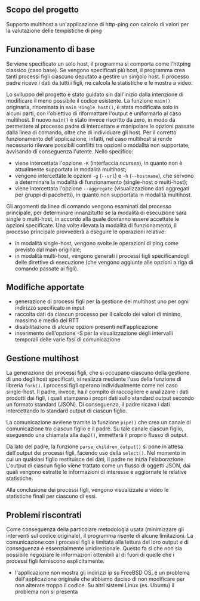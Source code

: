 Scopo del progetto
----------------------
Supporto multihost a un'applicazione di http-ping con calcolo di valori per la valutazione delle tempistiche di ping


Funzionamento di base
---------------------

Se viene specificato un solo host, il programma si comporta come l'httping classico (caso base). Se vengono specificati più host, il programma crea tanti processi figli ciascuno deputato a gestire un singolo host. Il processo padre riceve i dati da tutti i figli, ne calcola le statistiche e le mostra a video.

Lo sviluppo del progetto è stato guidato sin dall'inizio dalla intenzione di modificare il meno possibile il codice esistente. La funzione `main()` originaria, rinominata in `main_single_host()`, è stata modificata solo in alcuni parti, con l'obiettivo di riformattare l'output e uniformarlo al caso multihost. Il nuovo `main()` è stato invece riscritto da zero, in modo da permettere al processo padre di intercettare e manipolare le opzioni passate dalla linea di comando, oltre che di individuare gli host. Per il corretto funzionamento dell'applicazione, infatti, nel caso multihost si rende necessario rilevare possibili conflitti tra opzioni o modalità non supportate, avvisando di conseguenza l'utente. Nello specifico:

  * viene intercettata l'opzione `-K` (interfaccia *ncurses*), in quanto non è attualmente supportata in modalità multihost;
  * vengono intercettate le opzioni `-g` (`--url`) e `-h` (`--hostname`), che servono a determinare la modalità di funzionamento (single-host o multi-host);
  * viene intercettata l'opzione `--aggregate` (visualizzazione dati aggregati per gruppi di pacchetti), in quanto non supportata in modalità multihost.

Gli argomenti da linea di comando vengono esaminati dal processo principale, per determinare innanzitutto se la modalità di esecuzione sarà single o multi-host, in accordo alla quale dovranno essere accettate le opzioni specificate. Una volte rilevata la modalità di funzionamento, il processo principale provvederà a eseguire le operazioni relative:

  * in modalità single-host, vengono svolte le operazioni di ping come previsto dal main originale;
  * in modalità multi-host, vengono generati i processi figli specificandogli delle direttive di esecuzione (che vengono aggiunte alle opzioni a riga di comando passate ai figli).


Modifiche apportate
-----------------------
  * generazione di processi figli per la gestione del multihost uno per ogni indirizzò specificato in input
  * raccolta dati da ciascun processo per il calcolo dei valori di minimo, massimo e medio del RTT
  * disabilitazione di alcune opzioni presenti nell'applicazione
  * inserimento dell'opzione -S per la visualizzazione degli intervalli temporali delle varie fasi di comunicazione


Gestione multihost
------------------

La generazione dei processi figli, che si occupano ciascuno della gestione di uno degli host specificati, si realizza mediante l'uso della funzione di libreria `fork()`. I processi figli operano individualmente come nel caso single-host. Il padre, invece, ha il compito di raccogliere e analizzare i dati prodotti dai figli, i quali stampano i propri dati sullo standard output secondo un formato standard (JSON). Di conseguenza, il padre ricava i dati intercettando lo standard output di ciascun figlio.

La comunicazione avviene tramite la funzione `pipe()` che crea un canale di comunicazione tra ciascun figlio e il padre. Su tale canale ciascun figlio, eseguendo una chiamata alla `dup2()`, immetterà il proprio flusso di output.

Da lato del padre, la funzione `parse_children_output()` si pone in attesa dell'output dei processi figli, facendo uso della `select()`. Nel momento in cui un qualsiasi figlio restituisce dei dati, il padre ne inizia l'elaborazione. L'output di ciascun figlio viene trattato come un flusso di oggetti JSON, dai quali vengono estratte le informazioni di interesse e aggiornate le relative statistiche.

Alla conclusione dei processi figli, vengono visualizzate a video le statistiche finali per ciascuno di essi.


Problemi riscontrati
--------------------

Come conseguenza della particolare metodologia usata (minimizzare gli interventi sul codice originale), il programma risente di alcune limitazioni. La comunicazione con i processi figli è limitata alla lettura del loro output e di conseguenza è essenzialmente unidirezionale. Questo fa sì che non sia possibile negoziare le informazioni ottenibili al di fuori di quelle che i processi figli forniscono esplicitamente.

* l'applicazione non mostra gli indirizzi ip su FreeBSD OS, é un problema dell'applicazione originale che abbiamo deciso di non modificare per non alterare troppo il codice. Su altri sistemi Linux (es. Ubuntu) il problema non si presenta
